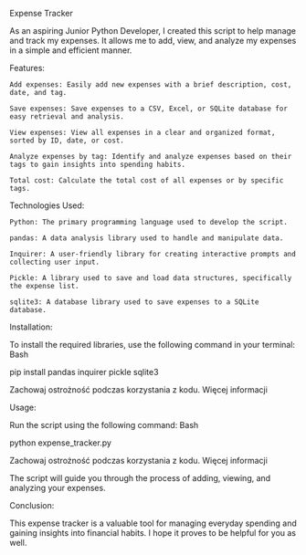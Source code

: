 Expense Tracker

As an aspiring Junior Python Developer, I created this script to help manage and track my expenses. It allows me to add, view, and analyze my expenses in a simple and efficient manner.

Features:

    Add expenses: Easily add new expenses with a brief description, cost, date, and tag.

    Save expenses: Save expenses to a CSV, Excel, or SQLite database for easy retrieval and analysis.

    View expenses: View all expenses in a clear and organized format, sorted by ID, date, or cost.

    Analyze expenses by tag: Identify and analyze expenses based on their tags to gain insights into spending habits.

    Total cost: Calculate the total cost of all expenses or by specific tags.

Technologies Used:

    Python: The primary programming language used to develop the script.

    pandas: A data analysis library used to handle and manipulate data.

    Inquirer: A user-friendly library for creating interactive prompts and collecting user input.

    Pickle: A library used to save and load data structures, specifically the expense list.

    sqlite3: A database library used to save expenses to a SQLite database.

Installation:

To install the required libraries, use the following command in your terminal:
Bash

pip install pandas inquirer pickle sqlite3

Zachowaj ostrożność podczas korzystania z kodu. Więcej informacji

Usage:

Run the script using the following command:
Bash

python expense_tracker.py

Zachowaj ostrożność podczas korzystania z kodu. Więcej informacji

The script will guide you through the process of adding, viewing, and analyzing your expenses.

Conclusion:

This expense tracker is a valuable tool for managing everyday spending and gaining insights into financial habits. I hope it proves to be helpful for you as well.
